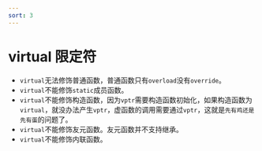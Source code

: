 ```yaml
---
sort: 3
---
```


# virtual 限定符

- `virtual`无法修饰普通函数，普通函数只有`overload`没有`override`。
- `virtual`不能修饰`static`成员函数。
- `virtual`不能修饰构造函数，因为`vptr`需要构造函数初始化，如果构造函数为`virtual`，就没办法产生`vptr`，虚函数的调用需要通过`vptr`，这就是`先有鸡还是先有蛋`的问题了。
- `virtual`不能修饰友元函数。友元函数并不支持继承。
- `virtual`不能修饰内联函数。
